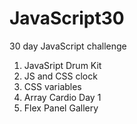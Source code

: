 # JavaScript30
30 day JavaScript challenge
 1. JavaSript Drum Kit
 2. JS and CSS clock
 3. CSS variables
 4. Array Cardio Day 1
 5. Flex Panel Gallery
